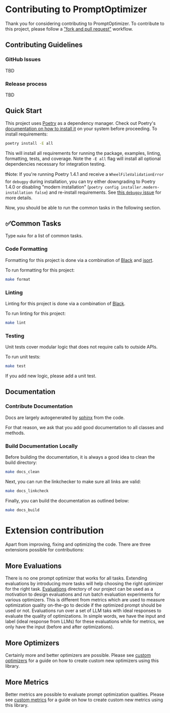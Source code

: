 # Contributing to PromptOptimizer

Thank you for considering contributing to PromptOptimizer.
To contribute to this project, please follow a ["fork and pull request"](https://docs.github.com/en/get-started/quickstart/contributing-to-projects) workflow.

## Contributing Guidelines

### GitHub Issues
TBD

### Release process
TBD

## Quick Start

This project uses [Poetry](https://python-poetry.org/) as a dependency manager. Check out Poetry's [documentation on how to install it](https://python-poetry.org/docs/#installation) on your system before proceeding.
To install requirements:

```bash
poetry install -E all
```

This will install all requirements for running the package, examples, linting, formatting, tests, and coverage. Note the `-E all` flag will install all optional dependencies necessary for integration testing.

❗Note: If you're running Poetry 1.4.1 and receive a `WheelFileValidationError` for `debugpy` during installation, you can try either downgrading to Poetry 1.4.0 or disabling "modern installation" (`poetry config installer.modern-installation false`) and re-install requirements. See [this `debugpy` issue](https://github.com/microsoft/debugpy/issues/1246) for more details.

Now, you should be able to run the common tasks in the following section.

## ✅Common Tasks

Type `make` for a list of common tasks.

### Code Formatting

Formatting for this project is done via a combination of [Black](https://black.readthedocs.io/en/stable/) and [isort](https://pycqa.github.io/isort/).

To run formatting for this project:

```bash
make format
```

### Linting

Linting for this project is done via a combination of [Black](https://black.readthedocs.io/en/stable/).

To run linting for this project:

```bash
make lint
```

### Testing

Unit tests cover modular logic that does not require calls to outside APIs.

To run unit tests:

```bash
make test
```

If you add new logic, please add a unit test.

## Documentation

### Contribute Documentation

Docs are largely autogenerated by [sphinx](https://www.sphinx-doc.org/en/master/) from the code.

For that reason, we ask that you add good documentation to all classes and methods.


### Build Documentation Locally

Before building the documentation, it is always a good idea to clean the build directory:

```bash
make docs_clean
```

Next, you can run the linkchecker to make sure all links are valid:

```bash
make docs_linkcheck
```

Finally, you can build the documentation as outlined below:

```bash
make docs_build
```

# Extension contribution
Apart from improving, fixing and optimizing the code. There are three extensions possible for contributions:

## More Evaluations
There is no one prompt optimizer that works for all tasks. Extending evaluations by introducing more tasks will help choosing the right optimizer for the right task. 
[Evaluations](https://github.com/vaibkumr/prompt-optimizer/tree/master/evaluations) directory of our project can be used as a motivation to design evaluations and run batch evaluation experiments for various optimizers. This is different from metrics which are used to measure optimization quality on-the-go to decide if the optimized prompt should be used or not. Evaluations run over a set of LLM taks with ideal responses to evaluate the quality of optimizations. In simple words, we have the input and label (ideal response from LLMs) for these evaluations while for metrics, we only have the input (before and after optimizations).


## More Optimizers
Certainly more and better optimizers are possible. Please see [custom optimizers](.) for a guide on how to create custom new optimizers using this library.


## More Metrics
Better metrics are possible to evaluate prompt optimization qualities. Please see [custom metrics](.) for a guide on how to create custom new metrics using this library.
